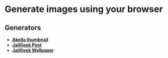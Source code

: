 # Generate images using your browser

## Generators
- [**Akella thumbnail**](akella-streams/dist)
- [**JailGeek Post**](#)
- [**JailGeek Wallpaper**](#)
